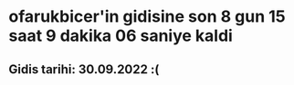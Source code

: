 # ofarukbicer'in gidisine son 8 gun 15 saat 9 dakika 06 saniye kaldi

## Gidis tarihi: 30.09.2022 :(